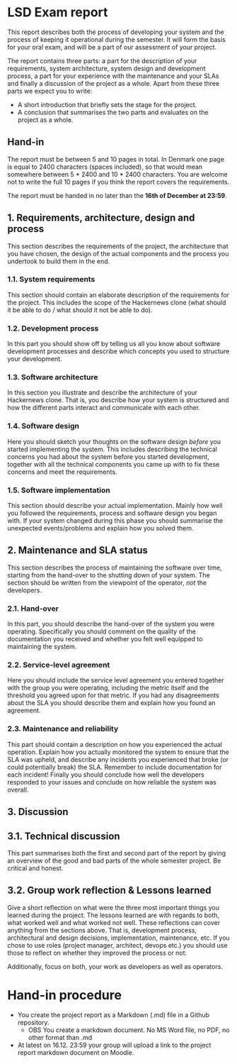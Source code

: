 # LSD Exam report

This report describes both the process of developing your system and the 
process of keeping it operational during the semester. It will form the basis 
for your oral exam, and will be a part of our assessment of your project.

The report contains three parts: a part for the description of your 
requirements, system architecture, system design and development process, a 
part for your experience with the maintenance and your SLAs and finally a 
discussion of the project as a whole. Apart from these three parts we expect 
you to write:

* A short introduction that briefly sets the stage for the project.
* A conclusion that summarises the two parts and evaluates on the project as a whole.

## Hand-in
The report must be between 5 and 10 pages in total. In Denmark one page
is equal to 2400 characters (spaces included), so that would mean somewhere between 
5 * 2400 and 10 * 2400 characters. You are welcome not to write the full 10 pages
if you think the report covers the requirements.

The report must be handed in no later than the **16th of December at 23:59**.

## 1. Requirements, architecture, design and process
This section describes the requirements of the project, the architecture that you have chosen, the design of the actual components and the process you undertook to build them in the end.

### 1.1. System requirements
This section should contain an elaborate description of the requirements for
the project. This includes the scope of the Hackernews clone (what should it
be able to do / what should it not be able to do).

### 1.2. Development process
In this part you should show off by telling us all you know about software
development processes and describe which concepts you used to structure your
development.

### 1.3. Software architecture
In this section you illustrate and describe the architecture of your Hackernews clone. That is, you describe how your system is structured and how the different parts interact and communicate with each other.

### 1.4. Software design
Here you should sketch your thoughts on the software design *before* you
started implementing the system. This includes describing the technical
concerns you had about the system before you started development, together
with all the technical components you came up with to fix these concerns and
meet the requirements.

### 1.5. Software implementation
This section should describe your actual implementation. Mainly how well you
followed the requirements, process and software design you began with.
If your system changed during this phase you should summarise the unexpected
events/problems and explain how you solved them.

## 2. Maintenance and SLA status
This section describes the process of maintaining the software over time,
starting from the hand-over to the shutting down of your system. The section
should be written from the viewpoint of the operator, *not* the developers.

### 2.1. Hand-over
In this part, you should describe the hand-over of the system you were
operating. Specifically you should comment on the quality of the documentation you received and whether you felt well equipped to maintaining the system.

### 2.2. Service-level agreement
Here you should include the service level agreement you entered together with
the group you were operating, including the metric itself and the threshold
you agreed upon for that metric. If you had any disagreements about the SLA
you should describe them and explain how you found an agreement.

### 2.3. Maintenance and reliability
This part should contain a description on how you experienced the actual
operation. Explain how you actually monitored the system to ensure that the SLA
was upheld, and describe any incidents you experienced that broke (or could
potentially break) the SLA. Remember to include documentation for each
incident! Finally you should conclude how well the developers responded to your
issues and conclude on how reliable the system was overall.

## 3. Discussion

## 3.1. Technical discussion
This part summarises both the first and second part of the report by giving
an overview of the good and bad parts of the whole semester project. Be
critical and honest.

## 3.2. Group work reflection & Lessons learned
Give a short reflection on what were the three most important things you learned during the project. The lessons learned are with regards to both, what worked well and what worked not well. These reflections can cover anything from the sections above. That is, development process, architectural and design decisions, implementation, maintenance, etc. If you chose to use roles (project manager, architect, devops etc.) you should use those to reflect on whether they improved the process or not.

Additionally, focus on both, your work as developers as well as operators. 




# Hand-in procedure

  * You create the project report as a Markdown (.md) file in a Github repository.
    - OBS You create a markdown document. No MS Word file, no PDF, no other format than .md
  * At latest on 16.12. 23:59 your group will upload a link to the project report markdown document on Moodle.
